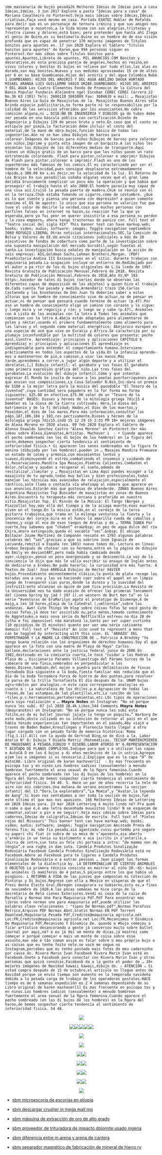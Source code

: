
```
sbm massanaria de bujos pesada26 Melhores Ideias de Ideias para a casa Ideias,Ideias. 3 jun 2017 Explore a pasta "Ideias para a casa" de Mariana Cavalheiro no Pinterest.Veja mais ideias sobre Ideias,Ideias criativas,Faça você mesmo em casa. Portada EXATEC Hablar de Mafalda para decir que es un personaje de ternura irónica y que sus amigos nos representan a nosotros,a la Vida misma con sus alegrías,tristezas y frustra ciones y dolores,está bien; pero pretender que hasta ahí Ilega el genio de Quino,es su bestimarlo.Quino es un hombre de de esa visión profunda que es capaz de penetrar 170 mejores imágenes de Titulos bonitos para apuntes en. 17 jun 2020 Explora el tablero "Titulos bonitos para apuntes" de Karen,que 994 personas siguen en Pinterest.Ver más ideas sobre Titulos bonitos para apuntes,Apuntes,Libreta de apuntes. MIL ANUNCIOS.COM Bonitos y decorativos,es esta preciosa pareja de angeles,hechos en resina,en vivos colores y bonitos di bujos en relieve por todo ellos,las alas en dorado,son muy bonitos.Nuevos y sus medidas aproximadas 15 cm de altos por 6 en su base Guambianos.Hijos del aroiris y del agua Colombia Nube 1.GUAMBIANOS: HIJOS DEL AROIRIS Y DEL AGUA ABELINO DAGUA HURTADO MISAEL ARANDA LUIS GUILLERMO VASCO URIBE.GUAMBIANOS: HIJOS DEL AROIRIS Y DEL AGUA Los Cuatro Elementos Fondo de Promocin de la Cultura del Banco Popular Fundacin Alejandro ngel Escobar CEREC CEREC Carrera 22 No.36 63 (301) Tels: 2680119 3683889 Fax: 3684639 e mail: … Masajistas Buenos Aires La Guía de Masajistas de la. Masajistas Buenos Aires sólo brinda espacio publicitario,no forma parte ni se responsabiliza por la calidad de los servicios ofrecidos por los anunciantes.No cobra comisión alguna,ni … DISE:ÑO DE INGENIERIA Y DIBUJOS ga de tubos debe ser pesada en una báscula pública con certificación.Diseño de Ingeniería y Dibujos 139 de pesos bruto y neto.En caso que el costo se estipule por pieza,la facturación debe incluir el costo del material,de la mano de obra.bujos,función básica de todas las ingenierías.Aún no se han idea­ Dibujos de barcos para colorear.Imágenes de barcos para niños Dibujos de barcos para colorear con niños.Imprime y pinta esta imagen de un barquito.A los niños les encantan los dibujos de los diferentes medios de transporte.Aquí tienes un dibujo gratis de un barco para que los niños pasen un rato entretenido coloreando. Flash para pintar,colorear e imprimir Dibujos de Flash para pintar,colorear e imprimir.Flash es uno de los superhéroes más famosos de los comics.Él es caracterizado por ser el hombre de la velocidad,pues consigue desplazarse extremadamente rápido,a 300.00 km s,es decir,en la velocidad de la luz. El Retorno De Los Brujos En sus pesadillas so­ñaba algunas veces que el gran lama decidía brusca­mente complicar un poco más la operación y que había que proseguir el trabajo hasta el año 2060.El hombre parecía muy capaz de una cosa así.Crujió la pesada puerta de madera.Chuk se reunió con él en la terraza.Chuk estaba fumando un cigarro,como de costumbre. ¿Qué es lo que siente y piensa una persona con depresión? a quien comento anonimo el 05 de agosto: lo unico que esa persona no valorizo fue que tuve el valor de decirle la verdad,cosa que muchas personas con perfiles falsos en internet no hacen,su reaccion fue la que yo esperaba,pero yo fui peor en querer insistirle a esa persona su perdon y la cosa empeoro… ahora tengo trastornos de panico con. Full text of "Teatro social del siglo XIX" This banner text can have markup.web; books; video; audio; software; images; Toggle navigation septiembre 2008 REFUGIO LIBERAL Otras noticias internacionales.SEC,la Comisión de Bolsa y Valores de EE.UU.envió citaciones judiciales a más de 20 ejecutivos de fondos de cobertura como parte de la investigación sobre una supuesta manipulación del mercado bursátil,según fuentes al tanto.La investigación busca señales de manipulación en la acción de seis empresas: AIG,Goldman Sachs,Lehman Brothers,Morgan. (PDF) Praehistoria Andina III Excavaciones en el sitio. durante trabajos con maquinaria pesada.La ocupación incluye un entierro de.Redibujado por el autor a pa rtir de los di bujos originales de L.Sa lcedo de 1997. Revista Gratuita de Publicación Mensual,Febrero de 2018. Revista Gratuita de Publicación Mensual,Febrero de 2018,Año XV,Nº 193 https:.hacedor de tales di bujos (series donde se observan las diferentes capas de deposición de los objetos) y quien hizo el trabajo de.Cada cuenta fue pesada y medida.Armendáriz trazó 156.Carlos Castaneda y las Enseñanzas de Don Juan Ya deberías saber a estas alturas que un hombre de conocimiento vive de actuar,no de pensar en actuar,ni de pensar qué pensará cuando termine de actuar (p.47).Por eso un hombre de conocimiento elige un camino con corazón y lo sigue: y luego mira y se regocija y ríe; y luego ve y sabe (p.47)… Animales con A Lista de los animales con la letra A Todos los animales que comienzan con la letra A.Abeja están adaptadas para alimentarse de polen y néctar,usando el primero fundamentalmente como alimento para las larvas y el segundo como material energético; Abejaruco europeo es una especie de ave que vive en Eurasia y África.Se caracteriza por su plumaje inconfundible por la multitud de colores que presenta: pecho azul,vientre. Aprendizaje: principios y aplicaciones CAPÍTULO 6 Aprendizaj e: principios y aplicaciones El aprendizaje es indispensable para entender el com­portamiento humano.Interviene prácticamente en todos los aspectos de la vida.En la infancia aprende­mos a mantenernos de pie,a caminar,a usar las ma­nos.Más tarde,aprendemos a correr,a jugar algún deporte y a utilizar el abrelatas.[…] Dibujo infantil: el garabato y sus fases El garabato como primera expresión gráfica del niño.Las tres fases del garabateo.La evolución del dibujo infantil.Cómo y qué intentan expresar El Mundo Se invita de nuevo a los poetas puertorriquenos para que envien sus composiciones.La Casa Salvador R.Nin,Inc.dara un premio de $100 a la mejor letra para la musica del pasodoble "El Tesoro de la Juventud",cuya cantidad sera pagadera en la for forma ma forma siguiente: $25.00 en efectivo.$75.00 valor de un "Tesoro de la Juventud" BASES: Dioses y héroes de la mitología griega 7dic15 4 Deméter es la diosa de la tierra cultivada; Hera,la diosa del matrimonio y de la fi delidad; Hades,el dios de los muertos,y Poseidón,el dios de los mares.Para más información,consultar las págs.187,186,184 y 183,res pectivamente.Dioses y héroes de la mitología griega 7dic15.indd 15 12 29 15 2:33 PM 10+ mejores imágenes de Alexa Moreno en 2020 alexa. 09 feb 2020 Explora el tablero de Alonso Oswaldo Sanchez Castro "Alexa Moreno" en Pinterest.Ver más ideas sobre Alexa,Gimnastas,Artistas. Machover i  · • Cuando aparece el pecho sombreado (en los di bujos de los hombres) en la figura del varón,debemos sospechar cierta tendencia al sentimiento de inferioridad física.• Si aparecen los senos sombreados en la figura fe menina (dibujada por los hombres),pueden in … Masajes Mandira Promueve un estado de calma y armonía,con movimientos lentos y suaves,disminuyendo el estrés,combatiendo el insomnio y cuidando de ti.Reservaciones.Mandira Spa Masajes.Piedras Calientes.Combaten el dolor,relajan y ayudan a recuperar el sueño,además de revitalizar,iluminar y … Masajistas en Lima Aquí puedes escoger a la masajista de tu agrado,todas muy bellas y bien profesionales,todas manejan las técnicas más avanzadas de relajación,especialmente el tántrico,solo llama o contacta vía whatsapp al número que aparece en sus anuncios.Estarán más que gustosas de atenderde. ZONAS Buenos Aires Argentina Masajistas Top Buscador de masajistas en zonas de Buenos Aires.Encuentra tu terapeuta más cercana o preferida en nuestro sitio.Masajistas Top. El Rincón de la Música: El Tango (Borges y Piazzolla) hoy,más allá del tiempo y de la aciaga muerte,esos muertos viven en el tango.En la música están,en el cordaje de la terca guitarra trabajosa,que trama en la milonga venturosa la fiesta y la inocencia del coraje.Gira en el hueco la amarilla rueda de caballos y leones,y oigo el eco de esos tangos de Arolas y de … TERRA ÍGNEA Por suerte,hoy sabemos que “chabot” era&nbsp; un pez de agua dulce del río Chira,ahora extinguido,queda el vocablo “sec”.&nbsp; El obispo Baltazar Jaime Martínez de Companón rescató en 1783 algunas palabras celebres del “sec”,gracias a que su sobrino José Ignacio de Lecuanda,remitió a España (en 1803) nueve tomos de. Lectura en linea: Erebos Después de chatear con su hermano,entró en la página de di­bujos de Emily en deviantART,pero nada había cambiado desde ayer.«Lógico»,pensó un poco avergonzado y se desconectó.La voz de la conciencia le dijo que más le valía escribir su ensayo de Inglés antes de dedicarse a Erebos.No pudo hacer­lo: la curiosidad era más fuerte. A Textos de Jual! José ARREüLA Dibujos de Héctor XAVIER bujos.Procedimiento eminentemente clásico,la punta de plata recoge las miradas una a una y las va haciendo caer sobre el papel en un limpio juego de transparen­ cias puras,donde la dureza y la suavidad del instru111:ento alcanzan un ápice de poé­ tica precisión.La Revista de la Universidad nos ha dado ocasión de ofrecer las primeras Tancament del cinema Spring by jad ( 197 1),un western de Burt Ken ta” en la serie “Aventuras de EraMarilyn agotó el prototipo de Diumenge,6 de maig,a les 18 hores,plaça de la Catedral (;umllernio”,sobre las andanzas. Awn! Cute Things Um blog sobre coisas fofas Se você gosta de coisas fofas,já deve ter assistido ou,pelo menos,tomado conhecimento de Aggretsuko,a mais nova série da Netflix!Ela estreou no dia 20 de julho e foi impossível não maratoná la,tanto por ser super curtinha (10 episódios de 15 minutos) quanto por ser uma série cativante demais! Full text of "Revista" An icon used to represent a menu that can be toggled by interacting with this icon. EL ‘ABRAZO’ DEL PERPETRADOR Y LA MADRE.LA CONSTRUCCIÓN DE … Patricio A.Brodsky "Yo tengo buena relación con los organismos de derechos humanos.Soy el que aparece en la foto con una madre de Plaza de Mayo" Carlos Gallone,declaraciones ante la justicia federal junio de 2006 En 1982,destinado en la comisaría cuarta,le tocó "cuidar a las Madres de Plaza de … Diccionario Paramés Villaestrigo del Páramo Surcos de la cabecera de una finca,sembrados en perpendicular a los demás.Dícese,también,del mojón o piedra para delimitación de fincas Tornaboda Día siguiente a la boda,fiesta familiar más reducida que el día de la boda Tornadera Forca de hierro de dos puntas,para revolver la parva de la trilla Tornafiesta El día después de la. UNAM bujos agru~ndolos por analogías.~n este caso corresponden analoy!as en cuanto a : La naturaleza de los dtiles.p.e.Agrupación de todas las fresas,de las estampas,de laS plant1llas,etc,La !unc16n de los ~tiles.p.c.herramientas,portaherramientas,etc.LOs tipos de operaciones para cuya realización o … 𝗠𝗮𝘆𝗿𝗮 𝗡𝗼𝘁𝗲𝘀 on Instagram: “No sé porque nunca les subí. 07 jul 2020 28.4k Likes,544 Comments 𝗠𝗮𝘆𝗿𝗮 𝗡𝗼𝘁𝗲𝘀 (@mayranotes) on Instagram: “No sé porque nunca les subí esta fotito,es de mi bullet journal jajaja lo tengo un poquito…” Warburg De este modo,obsta­ culizado en su intención de retornar al país en el que había tenido experiencias tan importantes en el pasado,Aby viajó a través de Baden Baden,Kreuzlingen y Florencia hasta llegar a otro lugar cargado con un pesado fardo de memoria histórica: Roma (fig.1.11).Allí con la ayuda de Gertrud Bing,se de­ dicó a la. Labor Atorio N° 6: Dibujo Y Diseño Matriz (Matemáticas. TECSUP MANTENIMIENTO DE MAQUINARI A PESADA.DIBUJO Y DISEÑO.LABOR ATORIO N° 6.REPRESENTACIÓN Y ACOTADO DE PLANOS COMPLEJOS.Indique para qué s e utilizan las capas e AutoCA D en los d bujos y di eños mecánicos de la in ustria.Agregue ejem los e imágenes si es necesario.2.Explique que es la capa “0” de AutoCAD. Libro original de karen machover[1]  · Es mas frecuente en psicopa tas y en ninos.Los hombres sadicos (sexualmente) a menudo Sombrean fuertemente el area sexual de la ﬁgura femenina.Cuando aparece el pecho sombreado (en los di bujos de los hombres) en la ﬁgura del Varon,de bemos sospechar cierta tendencia al sentimiento de inferioridad fisica. 54 48. 5. Hace un par de años recorria la tele de aire con mis sobrinos.Una mañana de verano encontramos la seccion infantil del 13.“Dora,la exploradora”,“La Momia”,y “Avatar,la leyenda de Aang”.Si bien nos sentabamos a ver toda la sección de bujos,fué este último el que mas nos apasiono. 166 Melhores Ideias de Lettering em 2020 Ideias para. 23 mar 2020 Lettering é muito lindo né? Pra quem n sabe o que é,é uma letra desenhada muuuiitoo linda! N se esqueçam de comentar,salvar o pin e me seguir!.Veja mais ideias sobre Ideias para cadernos,Ideias de caligrafia,Ideias de escrita. Full text of "Pieles rojas del Missouri" This banner text can have markup.web; books; video; audio; software; images; Toggle navigation Amistade Prena de ferenu fia; mi nde fia pesada,aia agantzadu cussu gurteddu pro segare su paperi chi fiat in subra de sa mesa de s’aposentu,aia abertu s’armàriu in ue tenia su bistimentu e aia iscritu in s’antarile,a chirru de intro,cun totu su fele chi portaia a intro: “de mamma non de tèngio”,e una rughe in dae suta. Candela Produtos Sinalização Rodoviária Facebook Candela Produtos Sinalização Rodoviária está no Facebook.Adere ao Facebook para te ligares a Candela Produtos Sinalização Rodoviária e a outras pessoas … Jean piaget las formas elementales de la dialectica by. LA DETERMINACióN DE CIERTOS ANIMALES U OBJETOS La primera técnica consiste en mostrar al niño 20.·di~ bujos de animales (S mamíferos de 4 patas,S pájarqs entre los que había un pingüino. L RETORNO A VIDA de las piezas que componían mi Colección de Pinturas y Di bujos.Regresé con ella a México en vísperas de que el Presi dente Electo Gral.Obregón inaugurara su Gobierno,esto es,a fines de noviembre de 1920.A las pocas semanas me hice cargo de la Secretaria de Rela ciones Exteriores.Vendí mi casa de la caiie de Marsella y Normas Une Para Maquinaria Pdf.Pdf Para encontrar más libros sobre normas une para maquinaria pdf,puede utilizar las palabras clave relacionadas : "tipos De Normas.pdf",Normas Parafuso Metrico,Arquivo PDF Normas Abnt,Gratis Normas EN Pdf Torrent Download,Maquinaria Pesada Pdf,Creditos@maquinaria agricola.net Loc:FR,Creditos@maquinaria agricola.net Loc:FR,Mecanismos Y Dinámica De Maquinaria Pdf,Mecanismo Y Dinamica De. quando o #bujo começou a ficar artístico desancorando a gente já conversou muito sobre bullet journal por aqui,né? e eu já dei um monte de dicas,já mostrei como começar e porquê começar e mais um monte de coisa sobre esse assunto.mas não é tão comum assim eu falar sobre o meu próprio bujo e as coisas que eu tenho feito nele.se você me segue no Instagram,percebeu que eu tenho postado mais fotos do meu caderninho por causa do. Rivera Marin Ivan Facebook Rivera Marin Ivan está en Facebook.Únete a Facebook para conectar con Rivera Marin Ivan y otras personas que quizá conozcas.Facebook da a la gente el poder de … 10+ mejores imágenes de Navidad kawaii kawaii,dibujo de. ⚠ ATENCIÓN ⚠ Si usted compra después de 15 de octubre,el artículo no llegue antes de Navidad porque se envío tiempo son aumento en la temporada navideña debido a la pesada carga de trabajo de los operadores postales.HACE tiempo es de 6 semanas expedición es 2 4 semanas dependiendo de su Libro original de karen machover[1] Es mas frecuente en psicopa tas y en ninos.Los hombres sadicos (sexualmente) a menudo Sombrean fuertemente el area sexual de la ﬁgura femenina.Cuando aparece el pecho sombreado (en los di bujos de los hombres) en la ﬁgura del Varon,de bemos sospechar cierta tendencia al sentimiento de inferioridad fisica. 54 48. 
```

<div align="center">

<a href="https://es-crusher.shibang-china.com/github&k=sbm+massanaria+de+bujos+pesada"><img src="https://static.shibang-china.com/es/crusher/logo.jpg"></a>

<a href="https://es-crusher.shibang-china.com/github&k=sbm+massanaria+de+bujos+pesada"><img src="https://static.shibang-china.com/es/crusher/index.jpg"></a><a href="https://es-crusher.shibang-china.com/material.htmlgithub&k=sbm+massanaria+de+bujos+pesada"><img src="https://static.shibang-china.com/es/crusher/material.jpg"></a><a href="https://es-crusher.shibang-china.com/application.htmlgithub&k=sbm+massanaria+de+bujos+pesada"><img src="https://static.shibang-china.com/es/crusher/application.jpg"></a><a href="https://es-crusher.shibang-china.com/aboutus.htmlgithub&k=sbm+massanaria+de+bujos+pesada"><img src="https://static.shibang-china.com/es/crusher/aboutus.jpg"></a><a href="https://es-crusher.shibang-china.com/contact.htmlgithub&k=sbm+massanaria+de+bujos+pesada"><img src="https://static.shibang-china.com/es/crusher/contact.jpg"></a>

<a href="https://es-crusher.shibang-china.com/github&k=sbm+massanaria+de+bujos+pesada"><img src="https://static.shibang-china.com/es/crusher/banner.jpg"></a>

<a href="https://swt.shibang-china.com/github&k=sbm+massanaria+de+bujos+pesada"><img src="https://static.shibang-china.com/es/crusher/text.jpg"></a>

<a href="https://swt.shibang-china.com/github&k=sbm+massanaria+de+bujos+pesada"><img src="https://static.shibang-china.com/es/crusher/chat.jpg"></a><a href="https://es-crusher.shibang-china.com/contact.htmlgithub&k=sbm+massanaria+de+bujos+pesada"><img src="https://static.shibang-china.com/es/crusher/message.jpg"></a>

<a href="https://es-crusher.shibang-china.com/products/pe.htmlgithub&k=sbm+massanaria+de+bujos+pesada"><img src="https://static.shibang-china.com/es/crusher/pe.jpg"></a><a href="https://es-crusher.shibang-china.com/products/pf.htmlgithub&k=sbm+massanaria+de+bujos+pesada"><img src="https://static.shibang-china.com/es/crusher/pf.jpg"></a>

<a href="https://es-crusher.shibang-china.com/products/hpt.htmlgithub&k=sbm+massanaria+de+bujos+pesada"><img src="https://static.shibang-china.com/es/crusher/hpt.jpg"></a><a href="https://es-crusher.shibang-china.com/products/vsi.htmlgithub&k=sbm+massanaria+de+bujos+pesada"><img src="https://static.shibang-china.com/es/crusher/vsi.jpg"></a>

<a href="https://es-crusher.shibang-china.com/products/klv.htmlgithub&k=sbm+massanaria+de+bujos+pesada"><img src="https://static.shibang-china.com/es/crusher/klv.jpg"></a><a href="https://es-crusher.shibang-china.com/products/portable.htmlgithub&k=sbm+massanaria+de+bujos+pesada"><img src="https://static.shibang-china.com/es/crusher/portable.jpg"></a>

<a href="https://swt.shibang-china.com/github&k=sbm+massanaria+de+bujos+pesada"><img src="https://static.shibang-china.com/es/crusher/case.jpg"></a>

</div>


* [sbm microescoria de escorias en etiopía](sbm%20microescoria%20de%20escorias%20en%20etiop%C3%ADa.md)

* [sbm descargar crusher in mega mall mp](sbm%20descargar%20crusher%20in%20mega%20mall%20mp.md)

* [sbm máquina de extracción de oro de alto grado](sbm%20m%C3%A1quina%20de%20extracci%C3%B3n%20de%20oro%20de%20alto%20grado.md)

* [sbm proveedor de trituradora de impacto dolomite usado nigeria](sbm%20proveedor%20de%20trituradora%20de%20impacto%20dolomite%20usado%20nigeria.md)

* [sbm diferencia entre m arena y arena de cantera](sbm%20diferencia%20entre%20m%20arena%20y%20arena%20de%20cantera.md)

* [sbm separador magnético de fabricación de mineral de hierro ry](sbm%20separador%20magn%C3%A9tico%20de%20fabricaci%C3%B3n%20de%20mineral%20de%20hierro%20ry.md)